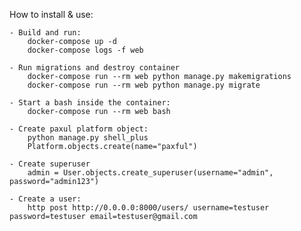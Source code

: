 How to install & use:

    - Build and run:
        docker-compose up -d
        docker-compose logs -f web

    - Run migrations and destroy container
        docker-compose run --rm web python manage.py makemigrations
        docker-compose run --rm web python manage.py migrate

    - Start a bash inside the container:
        docker-compose run --rm web bash

    - Create paxul platform object:
        python manage.py shell_plus
        Platform.objects.create(name="paxful")

    - Create superuser
        admin = User.objects.create_superuser(username="admin", password="admin123")

    - Create a user:
        http post http://0.0.0.0:8000/users/ username=testuser password=testuser email=testuser@gmail.com
